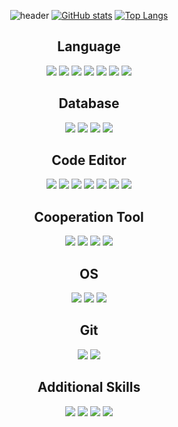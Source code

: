 <div align="center">
  
  ![header](https://capsule-render.vercel.app/api?type=soft&color=ffffff&text=Jeongho's%20Github)
  [![GitHub stats](https://github-readme-stats.vercel.app/api?username=jeongho0715&count_private=true&show_icons=true&theme=transparent)](https://github.com/anuraghazra/github-readme-stats)
  [![Top Langs](https://github-readme-stats.vercel.app/api/top-langs/?username=jeongho0715&layout=compact)](https://github.com/anuraghazra/github-readme-stats)
  <br/>

  ## Language
  <img src="https://img.shields.io/badge/Python-3776AB?style=for-the-badge&logo=Python&logoColor=white">
  <img src="https://img.shields.io/badge/R-276DC3?style=for-the-badge&logo=R&logoColor=white">
  <img src="https://img.shields.io/badge/HTML5-E34F26?style=for-the-badge&logo=HTML5&logoColor=white">
  <img src="https://img.shields.io/badge/JavaScript-F7DF1E?style=for-the-badge&logo=JavaScript&logoColor=white">
  <img src="https://img.shields.io/badge/CSS3-1572B6?style=for-the-badge&logo=CSS3&logoColor=white">
  <img src="https://img.shields.io/badge/C++-00599C?style=for-the-badge&logo=Cplusplus&logoColor=white">
  <img src="https://img.shields.io/badge/Markdown-000000?style=for-the-badge&logo=Markdown&logoColor=white">

  ## Database
  <img src="https://img.shields.io/badge/MySQL-4479A1?style=for-the-badge&logo=MySQL&logoColor=white">
  <img src="https://img.shields.io/badge/Oracle SQL-F80000?style=for-the-badge&logo=Oracle&logoColor=white">
  <img src="https://img.shields.io/badge/MariaDB-003545?style=for-the-badge&logo=MariaDB&logoColor=white">
  <img src="https://img.shields.io/badge/Django-092E20?style=for-the-badge&logo=Django&logoColor=white">

  ## Code Editor
  <img src="https://img.shields.io/badge/IntellJ-000000?style=for-the-badge&logo=Intellij IDEA&logoColor=white">
  <img src="https://img.shields.io/badge/RStudio-75AADB?style=for-the-badge&logo=RStudio&logoColor=white">
  <img src="https://img.shields.io/badge/PyCharm-000000?style=for-the-badge&logo=PyCharm&logoColor=white">
  <img src="https://img.shields.io/badge/Google Colab-F9AB00?style=for-the-badge&logo=Google Colab&logoColor=white">
  <img src="https://img.shields.io/badge/Visual Studio-5C2D91?style=for-the-badge&logo=Visual Studio&logoColor=white">
  <img src="https://img.shields.io/badge/Visual Studio Code-007ACC?style=for-the-badge&logo=Visual Studio Code&logoColor=white">
  <img src="https://img.shields.io/badge/Jupyter-F37626?style=for-the-badge&logo=Jupyter&logoColor=white">
  

  ## Cooperation Tool
  <img src="https://img.shields.io/badge/Microsoft OneDrive-0078D4?style=for-the-badge&logo=Microsoft OneDrive&logoColor=white">
  <img src="https://img.shields.io/badge/Dropbox-0061FF?style=for-the-badge&logo=Dropbox&logoColor=white">
  <img src="https://img.shields.io/badge/Google Drive-4285F4?style=for-the-badge&logo=Google Drive&logoColor=white">
  <img src="https://img.shields.io/badge/Notion-000000?style=for-the-badge&logo=Notion&logoColor=white">

  ## OS
  <img src="https://img.shields.io/badge/Windows-0078D4?style=for-the-badge&logo=Windows&logoColor=white">
  <img src="https://img.shields.io/badge/Android-3DDC84?style=for-the-badge&logo=Android&logoColor=white">
  <img src="https://img.shields.io/badge/Linux-FCC624?style=for-the-badge&logo=Linux&logoColor=white">

  ## Git
  <img src="https://img.shields.io/badge/Git-F05032?style=for-the-badge&logo=Git&logoColor=white">
  <img src="https://img.shields.io/badge/GitHub-181717?style=for-the-badge&logo=GitHub&logoColor=white">
  
  ## Additional Skills
  <img src="https://img.shields.io/badge/Adobe Photoshop-31A8FF?style=for-the-badge&logo=Adobe Photoshop&logoColor=white">
  <img src="https://img.shields.io/badge/Adobe Illustrator-FF9A00?style=for-the-badge&logo=Adobe Illustrator&logoColor=white">
  <img src="https://img.shields.io/badge/Microsoft Office-D83B01?style=for-the-badge&logo=Microsoft Office&logoColor=white">
  <img src="https://img.shields.io/badge/Microsoft Outlook-0078D4?style=for-the-badge&logo=Microsoft Outlook&logoColor=white">
  </div>
